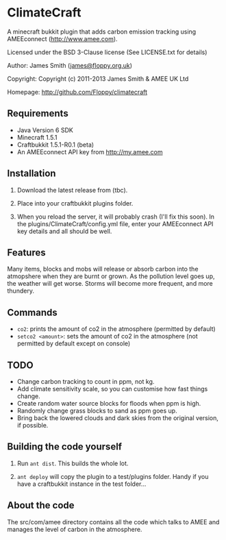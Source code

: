ClimateCraft
============

A minecraft bukkit plugin that adds carbon emission tracking using AMEEconnect (http://www.amee.com).

Licensed under the BSD 3-Clause license (See LICENSE.txt for details)

Author: James Smith (james@floppy.org.uk)

Copyright: Copyright (c) 2011-2013 James Smith & AMEE UK Ltd

Homepage: http://github.com/Floppy/climatecraft


Requirements
------------

* Java Version 6 SDK
* Minecraft 1.5.1
* Craftbukkit 1.5.1-R0.1 (beta)
* An AMEEconnect API key from http://my.amee.com

Installation
------------

1. Download the latest release from (tbc).

2. Place into your craftbukkit plugins folder.

3. When you reload the server, it will probably crash (I'll fix this soon). In the plugins/ClimateCraft/config.yml file, enter your AMEEconnect API key details and all should be well.

Features
--------

Many items, blocks and mobs will release or absorb carbon into the atmopshere when they are burnt or grown.
As the pollution level goes up, the weather will get worse. Storms will become more frequent, and more thundery.

Commands
--------

* ```co2```: prints the amount of co2 in the atmosphere (permitted by default)
* ```setco2 <amount>```: sets the amount of co2 in the atmosphere (not permitted by default except on console)

TODO
----

* Change carbon tracking to count in ppm, not kg.
* Add climate sensitivity scale, so you can customise how fast things change.
* Create random water source blocks for floods when ppm is high.
* Randomly change grass blocks to sand as ppm goes up.
* Bring back the lowered clouds and dark skies from the original version, if possible.

Building the code yourself
--------------------------

1. Run ```ant dist```. This builds the whole lot.

2. ```ant deploy``` will copy the plugin to a test/plugins folder. Handy if you have a craftbukkit instance in the test folder...

About the code
--------------

The src/com/amee directory contains all the code which talks to AMEE and manages the
level of carbon in the atmosphere.